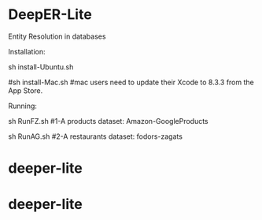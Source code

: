 # DeepER-Lite
Entity Resolution in databases

Installation:

sh install-Ubuntu.sh

#sh install-Mac.sh  #mac users need to update their Xcode to 8.3.3 from the App Store.

Running:

sh RunFZ.sh #1-A products dataset: Amazon-GoogleProducts

sh RunAG.sh #2-A restaurants dataset: fodors-zagats
# deeper-lite
# deeper-lite
